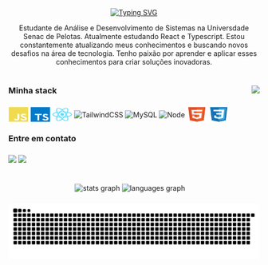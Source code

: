 <div align="center">
<a href="https://git.io/typing-svg"><img src="https://readme-typing-svg.demolab.com?font=jira+code&size=24&pause=1000&color=9745F5&center=true&vCenter=true&width=435&height=60&lines=Ol%C3%A1!+Eu+sou+o+Pablo+Knapp;Desenvolvedor+Full+Stack+Web" alt="Typing SVG" /></a>
</div>

<p align="center">Estudante de Análise e Desenvolvimento de Sistemas na Universdade Senac de Pelotas. Atualmente estudando React e Typescript. Estou constantemente atualizando meus conhecimentos e buscando novos desafios na área de tecnologia. Tenho paixão por aprender e aplicar esses conhecimentos para criar soluções inovadoras.</p>

#

<img align="right" height="200" src="https://cdn.shopify.com/s/files/1/0578/3696/1997/t/9/assets/lofiboy.gif?v=103461765217895835051680702279"  />

<h3>Minha stack</h3>

###

<div>
  <img align="center" alt="JS" height="30" width="40" src="https://raw.githubusercontent.com/devicons/devicon/master/icons/javascript/javascript-plain.svg">
  <img align="center" alt="TS" height="30" width="40" src="https://raw.githubusercontent.com/devicons/devicon/master/icons/typescript/typescript-plain.svg">
  <img align="center" alt="React" height="30" width="40" src="https://raw.githubusercontent.com/devicons/devicon/master/icons/react/react-original.svg">
  <img align="center" alt="TailwindCSS" height="30" width="40" src="https://cdn.jsdelivr.net/gh/devicons/devicon@latest/icons/tailwindcss/tailwindcss-original.svg"/>
  <img align="center" alt="MySQL" height="30" width="40" src="https://cdn.jsdelivr.net/gh/devicons/devicon@latest/icons/mysql/mysql-original.svg"/>
  <img align="center" alt="Node" height="30" width="40" src="https://cdn.jsdelivr.net/gh/devicons/devicon@latest/icons/nodejs/nodejs-original.svg" />
  <img align="center" alt="HTML" height="30" width="40" src="https://raw.githubusercontent.com/devicons/devicon/master/icons/html5/html5-original.svg">
  <img align="center" alt="CSS" height="30" width="40" src="https://raw.githubusercontent.com/devicons/devicon/master/icons/css3/css3-original.svg">
</div>

<h3> Entre em contato</h3>

###

<a href = "mailto:pabloknappdc@gmail.com"><img src="https://img.shields.io/badge/-Gmail-%23333?style=for-the-badge&logo=gmail&logoColor=white" target="_blank"></a>
<a href="https://www.linkedin.com/in/pablo-knapp" target="_blank"><img src="https://img.shields.io/badge/-LinkedIn-%230077B5?style=for-the-badge&logo=linkedin&logoColor=white" target="_blank"></a> 

#

<div align="center">
  <img src="https://github-readme-stats.vercel.app/api?username=pabloknapp&hide_title=false&hide_rank=false&show_icons=true&include_all_commits=true&count_private=true&disable_animations=false&theme=midnight-purple&locale=en&hide_border=false" height="150" alt="stats graph"  />
  <img src="https://github-readme-stats.vercel.app/api/top-langs?username=pabloknapp&locale=en&hide_title=false&layout=compact&card_width=320&langs_count=5&theme=midnight-purple&hide_border=false" height="150" alt="languages graph"  />
</div>

###

<picture align="center">
  <source media="(prefers-color-scheme: dark)" srcset="https://raw.githubusercontent.com/pabloknapp/pabloknapp/output/github-contribution-grid-snake-dark.svg">
  <source media="(prefers-color-scheme: light)" srcset="https://raw.githubusercontent.com/pabloknapp/pabloknapp/output/github-contribution-grid-snake-dark.svg">
  <img align="center" alt="github contribution grid snake animation" src="https://raw.githubusercontent.com/pabloknapp/pabloknapp/output/github-contribution-grid-snake.svg">
</picture>
